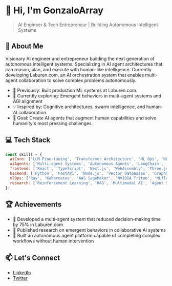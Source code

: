 # 👋 Hi, I'm GonzaloArray

> AI Engineer & Tech Entrepreneur | Building Autonomous Intelligent Systems

## 🚀 About Me

Visionary AI engineer and entrepreneur building the next generation of autonomous intelligent systems. Specializing in AI agent architectures that can reason, plan, and execute with human-like intelligence. Currently developing Laburen.com, an AI orchestration system that enables multi-agent collaboration to solve complex problems autonomously.

- 🔭 Previously: Built production ML systems at Laburen.com.
- 🌱 Currently exploring: Emergent behaviors in multi-agent systems and AGI alignment
- 💡 Inspired by: Cognitive architectures, swarm intelligence, and human-AI collaboration
- 🎯 Goal: Create AI agents that augment human capabilities and solve humanity's most pressing challenges

## 💻 Tech Stack

```javascript
const skills = {
  aiCore: ['LLM Fine-tuning', 'Transformer Architecture', 'ML Ops', 'NLP/NLU'],
  aiAgents: ['Multi-agent Systems', 'Autonomous Agents', 'LangChain', 'AutoGPT'],
  frontend: ['React', 'TypeScript', 'Next.js', 'WebAssembly', 'Three.js'],
  backend: ['Python', 'FastAPI', 'Node.js', 'Vector Databases', 'GraphQL'],
  mlOps: ['Ray', 'Kubernetes', 'AWS SageMaker', 'NVIDIA Triton', 'MLflow'],
  research: ['Reinforcement Learning', 'RAG', 'Multimodal AI', 'Agent Simulation']
};
```

## 🏆 Achievements

- 🚀 Developed a multi-agent system that reduced decision-making time by 75% in Laburen.com
- 🌟 Published research on emergent behaviors in collaborative AI systems
- 🧠 Built an autonomous agent platform capable of completing complex workflows without human intervention

## 📫 Let's Connect

- [LinkedIn]([https://linkedin.com/in/yourusername](https://www.linkedin.com/in/gonzalo-arrayaran/))
- [Twitter]([https://twitter.com/yourusername](https://x.com/gonzarray))
